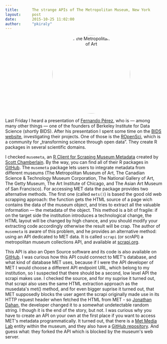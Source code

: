 ```yaml
---
title:      The strange APIs of The Metropolitan Museum, New York
layout:     post
date:       2015-10-25 11:02:00
author:     "pkiraly"
---
```


<img src="https://lh3.googleusercontent.com/-YADBvaC2hUQ/AAAAAAAAAAI/AAAAAAAAAEg/_fr6798_2Uo/photo.jpg" align="center" alt="Logo of the Metropolitan Museum of Art" width="250" height="250" style="width: 250px; height: 250px; text-align: center; margin-left: 30%; margin-right: 30%; border-radius: 50%;"/>

Last Friday I heard a presentation of [Fernando Pérez](http://fperez.org/ "Fernando Pérez"), who is — among 
many other things — one of the founders of Berkeley Institute for Data Science (shortly BIDS). 
After his presentation I spent some time on the 
[BIDS website](http://bids.berkeley.edu/ "BIDS website"), investigating their projects. One of those is the 
[ROpenSci](https://ropensci.org/ "ROpenSci"), which is a community for „transforming science through open data”. 
They create R packages in several scientific domains.

<!-- more -->

I checked `musemeta`, an [R Client for Scraping Museum Metadata](https://github.com/ropensci/musemeta "R Client 
for Scraping Museum Metadata") created by [Scott Chamberlain](http://scottchamberlain.info/ "Scott Chamberlain"). 
By the way, you can find all of their R packages in [GitHub](https://github.com/ropensci). 
The `musemeta` package lets users to integrate metadata from different museums (The Metropolitan Museum of Art, 
The Canadian Science & Technology Museum Corporation, The National Gallery of Art, The Getty Museum, The Art 
Institute of Chicago, and The Asian Art Museum of San Francisco). For accessing MET data the package provides two 
alternative methods. The first one (called `mets()`) is based the good old web scrapping approach: the function 
gets the HTML source of a page wich contains the data of the museum object, and tries to extract all the 
valuable information — the metadata of the object. This method is a bit of fragile: if on the target side 
the institution introduces a technological change, the HTML layout will be changed by high chance, and 
you should modify your extracting code accordingly otherwise the result will be crap. The author of `musemeta` 
is aware of this problem, and he provides an alternative method: using an API dedicated to MET data. It is 
called `scrapi` (or scrAPI) a metropolitan museum collections API, and available at
[scrapi.org](http://scrapi.org/ "scrapi.org").

This API is also an Open Source software and its code is also available on 
[GitHub](https://github.com/jedahan/collections-api). I was curious how this API could connect to MET's database, 
and what kind of database MET uses, because if I were the API developer of MET I would choose a different API 
endpoint URL, which belong to my institution, so I suspected that there should be a second, low level API the 
scrapi makes use. I checked the source, and for my suprise it turned out, that scrapi also uses the same 
HTML extraction approach as the musedata's met() method, and for even bigger suprise it turned out, that MET 
supposedly blocks the user agent the scrapi originally made use in its HTTP request header when fetched the 
HTML from MET - so [Jonathan Dahan](http://jedahan.com "Jonathan Dahan"), the developer changed it to a 
somewhat undetectable random string. I though it is the end of the story, but not. 
I was curious why you have to create an API on 
your own at the first place if you want to access MET's metadata programmatically. It turned out, that there 
is a [Met Media Lab](http://www.metmuseum.org/about-the-museum/museum-departments/office-of-the-director/digital-media-department/medialab) 
entity within the museum, and they also have a [GitHub repository](https://github.com/metmuseum-medialab). 
And guess what: they forked the API which is blocked by the museum's web server.
